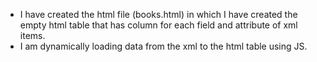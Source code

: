  - I have created the html file (books.html) in which I have created the empty html table that has column for each field and attribute of xml items.
 - I am dynamically loading data from the xml to the html table using JS.